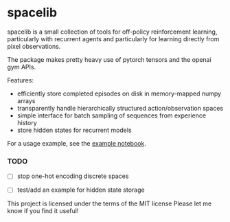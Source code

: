 # spacelib

spacelib is a small collection of tools for off-policy reinforcement learning, particularly with recurrent agents and particularly for learning directly from pixel observations.

The package makes pretty heavy use of pytorch tensors and the openai gym APIs.

Features:
 - efficiently store completed episodes on disk in memory-mapped numpy arrays
 - transparently handle hierarchically structured action/observation spaces
 - simple interface for batch sampling of sequences from experience history
 - store hidden states for recurrent models

For a usage example, see the [example notebook](https://github.com/kandouss/spacelib/blob/master/examples/Batch%20sequence%20sampling.ipynb).


### TODO
- [ ] stop one-hot encoding discrete spaces
- [ ] test/add an example for hidden state storage


This project is licensed under the terms of the MIT license
Please let me know if you find it useful!